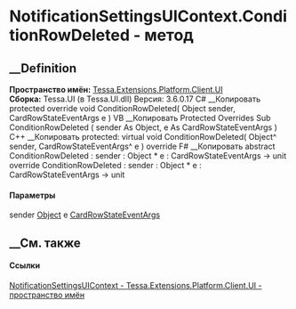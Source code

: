 # NotificationSettingsUIContext.ConditionRowDeleted - метод
##  __Definition
 **Пространство имён:**
[Tessa.Extensions.Platform.Client.UI](N_Tessa_Extensions_Platform_Client_UI.htm)  
 **Сборка:** Tessa.UI (в Tessa.UI.dll) Версия: 3.6.0.17
C# __Копировать
     protected override void ConditionRowDeleted(
    	Object sender,
    	CardRowStateEventArgs e
    )
VB __Копировать
     Protected Overrides Sub ConditionRowDeleted ( 
    	sender As Object,
    	e As CardRowStateEventArgs
    )
C++ __Копировать
     protected:
    virtual void ConditionRowDeleted(
    	Object^ sender, 
    	CardRowStateEventArgs^ e
    ) override
F# __Копировать
     abstract ConditionRowDeleted : 
            sender : Object * 
            e : CardRowStateEventArgs -> unit 
    override ConditionRowDeleted : 
            sender : Object * 
            e : CardRowStateEventArgs -> unit 
#### Параметры
sender [Object](https://learn.microsoft.com/dotnet/api/system.object)
e [CardRowStateEventArgs](T_Tessa_Cards_CardRowStateEventArgs.htm)
## __См. также
#### Ссылки
[NotificationSettingsUIContext -
](T_Tessa_Extensions_Platform_Client_UI_NotificationSettingsUIContext.htm)
[Tessa.Extensions.Platform.Client.UI - пространство
имён](N_Tessa_Extensions_Platform_Client_UI.htm)
